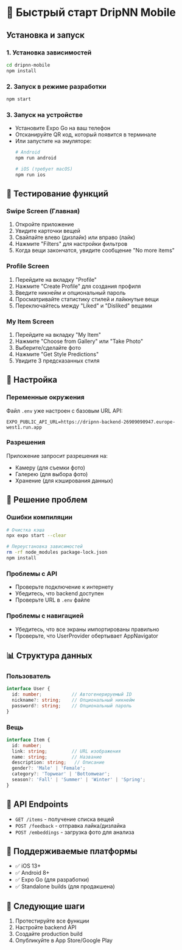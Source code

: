 # 🚀 Быстрый старт DripNN Mobile

## Установка и запуск

### 1. Установка зависимостей
```bash
cd dripnn-mobile
npm install
```

### 2. Запуск в режиме разработки
```bash
npm start
```

### 3. Запуск на устройстве
- Установите Expo Go на ваш телефон
- Отсканируйте QR код, который появится в терминале
- Или запустите на эмуляторе:
  ```bash
  # Android
  npm run android
  
  # iOS (требует macOS)
  npm run ios
  ```

## 📱 Тестирование функций

### Swipe Screen (Главная)
1. Откройте приложение
2. Увидите карточки вещей
3. Свайпайте влево (дизлайк) или вправо (лайк)
4. Нажмите "Filters" для настройки фильтров
5. Когда вещи закончатся, увидите сообщение "No more items"

### Profile Screen
1. Перейдите на вкладку "Profile"
2. Нажмите "Create Profile" для создания профиля
3. Введите никнейм и опциональный пароль
4. Просматривайте статистику стилей и лайкнутые вещи
5. Переключайтесь между "Liked" и "Disliked" вещами

### My Item Screen
1. Перейдите на вкладку "My Item"
2. Нажмите "Choose from Gallery" или "Take Photo"
3. Выберите/сделайте фото
4. Нажмите "Get Style Predictions"
5. Увидите 3 предсказанных стиля

## 🔧 Настройка

### Переменные окружения
Файл `.env` уже настроен с базовым URL API:
```
EXPO_PUBLIC_API_URL=https://dripnn-backend-26909090947.europe-west1.run.app
```

### Разрешения
Приложение запросит разрешения на:
- Камеру (для съемки фото)
- Галерею (для выбора фото)
- Хранение (для кэширования данных)

## 🐛 Решение проблем

### Ошибки компиляции
```bash
# Очистка кэша
npx expo start --clear

# Переустановка зависимостей
rm -rf node_modules package-lock.json
npm install
```

### Проблемы с API
- Проверьте подключение к интернету
- Убедитесь, что backend доступен
- Проверьте URL в `.env` файле

### Проблемы с навигацией
- Убедитесь, что все экраны импортированы правильно
- Проверьте, что UserProvider обертывает AppNavigator

## 📊 Структура данных

### Пользователь
```typescript
interface User {
  id: number;           // Автогенерируемый ID
  nickname?: string;    // Опциональный никнейм
  password?: string;    // Опциональный пароль
}
```

### Вещь
```typescript
interface Item {
  id: number;
  link: string;         // URL изображения
  name: string;         // Название
  description: string;   // Описание
  gender?: 'Male' | 'Female';
  category?: 'Topwear' | 'Bottomwear';
  season?: 'Fall' | 'Summer' | 'Winter' | 'Spring';
}
```

## 🔄 API Endpoints

- `GET /items` - получение списка вещей
- `POST /feedback` - отправка лайка/дизлайка
- `POST /embeddings` - загрузка фото для анализа

## 📱 Поддерживаемые платформы

- ✅ iOS 13+
- ✅ Android 8+
- ✅ Expo Go (для разработки)
- ✅ Standalone builds (для продакшена)

## 🎯 Следующие шаги

1. Протестируйте все функции
2. Настройте backend API
3. Создайте production build
4. Опубликуйте в App Store/Google Play